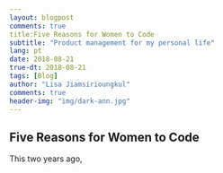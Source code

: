 ```yaml
---
layout: blogpost
comments: true
title:Five Reasons for Women to Code
subtitle: "Product management for my personal life"
lang: pt
date: 2018-08-21
true-dt: 2018-08-21
tags: [Blog]
author: "Lisa Jiamsirioungkul"
comments: true
header-img: "img/dark-ann.jpg"
---
```


## Five Reasons for Women to Code
This two years ago, 